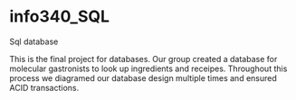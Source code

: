 # info340_SQL
Sql database 

This is the final project for databases. Our group created a database for molecular gastronists to look up ingredients and receipes. Throughout this process we diagramed our database design multiple times and ensured ACID transactions.